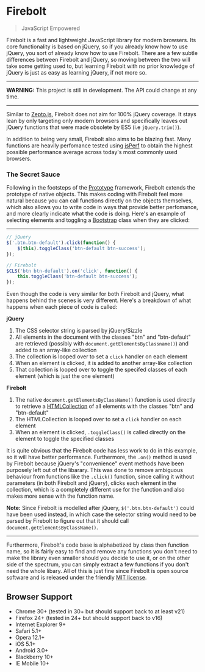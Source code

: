Firebolt
========

> JavaScript Empowered

Firebolt is a fast and lightweight JavaScript library for modern browsers. Its core functionality is based on jQuery, so if you already know how to use jQuery, you sort of already know how to use Firebolt. There are a few subtle differences between Firebolt and jQuery, so moving between the two will take some getting used to, but learning Firebolt with no prior knowledge of jQuery is just as easy as learning jQuery, if not more so.

---

__WARNING:__ This project is still in development. The API could change at any time.

---

Similar to [Zepto.js](http://zeptojs.com), Firebolt does not aim for 100% jQuery coverage. It stays lean by only targeting only modern browsers and specifically leaves out jQuery functions that were made obsolete by ES5 (i.e `jQuery.trim()`).

In addition to being very small, Firebolt also aims to be blazing fast. Many functions are heavily perfomance tested using [jsPerf](http://jsperf.com) to obtain the highest possible performance average across today's most commonly used browsers.

### The Secret Sauce

Following in the footsteps of the [Prototype](http://prototypejs.org) framework, Firebolt extends the prototype of native objects. This makes coding with Firebolt feel more natural because you can call functions directly on the objects themselves, which also allows you to write code in ways that provide better perfomance, and more clearly indicate what the code is doing. Here's an example of selecting elements and toggling a [Bootstrap](http://getbootstrap.com) class when they are clicked:

---

```js
// jQuery
$('.btn.btn-default').click(function() {
    $(this).toggleClass('btn-default btn-success');
});

// Firebolt
$CLS('btn btn-default').on('click', function() {
    this.toggleClass('btn-default btn-success');
});
```

Even though the code is very similar for both Firebolt and jQuery, what happens behind the scenes is very different. Here's a breakdown of what happens when each piece of code is called:

__jQuery__
1. The CSS selector string is parsed by jQuery/Sizzle
2. All elements in the document with the classes "btn" and "btn-default" are retrieved (possibly with `document.getElementsByClassname()`) and added to an array-like collection
3. The collection is looped over to set a `click` handler on each element
4. When an element is clicked, it is added to another array-like collection
5. That collection is looped over to toggle the specifed classes of each element (which is just the one element)

__Firebolt__
1. The native `document.getElementsByClassName()` function is used directly to retrieve a [HTMLCollection](https://developer.mozilla.org/en-US/docs/Web/API/HTMLCollection) of all elements with the classes "btn" and "btn-default"
2. The HTMLCollection is looped over to set a `click` handler on each element
3. When an element is clicked, `.toggleClass()` is called directly on the element to toggle the specified classes

It is quite obvious that the Firebolt code has less work to do in this example, so it will have better performance. Furthermore, the `.on()` method is used by Firebolt because jQuery's "convenience" event methods have been purposely left out of the libarary. This was done to remove ambiguous behaviour from functions like the `.click()` function, since calling it without parameters (in both Firebolt and jQuery), clicks each element in the collection, which is a completely different use for the function and also makes more sense with the function name.

__Note:__ Since Firebolt is modelled after jQuery, `$('.btn.btn-default')` could have been used instead, in which case the selector string would need to be parsed by Firebolt to figure out that it should call `document.getElementsByClassName()`.

---

Furthermore, Firebolt's code base is alphabetized by class then function name, so it is fairly easy to find and remove any functions you don't need to make the library even smaller should you decide to use it, or on the other side of the spectrum, you can simply extract a few functions if you don't need the whole libary. All of this is just fine since Firebolt is open source software and is released under the friendly [MIT license](https://github.com/woollybogger/Firebolt/blob/master/LICENSE.txt).


## Browser Support

* Chrome 30+ (tested in 30+ but should support back to at least v21)
* Firefox 24+ (tested in 24+ but should support back to v16)
* Internet Explorer 9+
* Safari 5.1+
* Opera 12.1+
* iOS 5.1+
* Android 3.0+
* Blackberry 10+
* IE Mobile 10+
